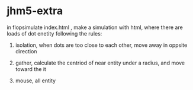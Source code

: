 # jhm5-extra


in flopsimulate index.html , make a simulation with html, where there are loads of dot enetity following the rules:

1. isolation, when dots are too close to each other, move away in oppsite direction

2. gather, calculate the centriod of near entity under a radius, and move toward the it

3. mouse, all entity 